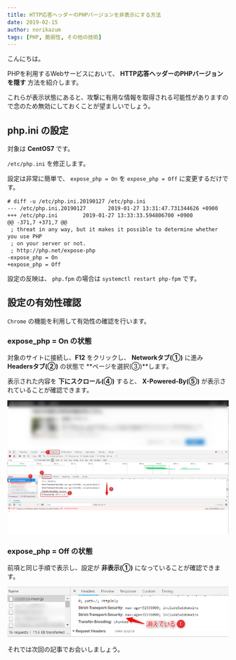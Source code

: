 ```yaml
---
title: HTTP応答ヘッダーのPHPバージョンを非表示にする方法
date: 2019-02-15
author: norikazum
tags: [PHP, 脆弱性, その他の技術]
---
```


こんにちは。

PHPを利用するWebサービスにおいて、 **HTTP応答ヘッダーのPHPバージョンを隠す** 方法を紹介します。

これらが表示状態にあると、攻撃に有用な情報を取得される可能性がありますので念のため無効にしておくことが望ましいでしょう。

## php.ini の設定

対象は **CentOS7** です。

`/etc/php.ini` を修正します。

設定は非常に簡単で、 `expose_php = On` を `expose_php = Off` に変更するだけです。

```
# diff -u /etc/php.ini.20190127 /etc/php.ini
--- /etc/php.ini.20190127       2019-01-27 13:31:47.731344626 +0900
+++ /etc/php.ini        2019-01-27 13:33:33.594806700 +0900
@@ -371,7 +371,7 @@
 ; threat in any way, but it makes it possible to determine whether you use PHP
 ; on your server or not.
 ; http://php.net/expose-php
-expose_php = On
+expose_php = Off
```

設定の反映は、 `php.fpm` の場合は `systemctl restart php-fpm` です。

## 設定の有効性確認

`Chrome` の機能を利用して有効性の確認を行います。

### expose_php = On の状態

対象のサイトに接続し、**F12** をクリックし、 **Networkタブ(①)** に進み **Headersタブ(②)** の状態で **ページを選択(③)**します。 

表示された内容を **下にスクロール(④)** すると、 **X-Powered-By(⑤)** が表示されていることが確認できます。

![](images/how-to-hide-the-php-version-of-the-http-response-header-1.png)

### expose_php = Off の状態

前項と同じ手順で表示し、設定が **非表示(①)** になっていることが確認できます。

![](images/how-to-hide-the-php-version-of-the-http-response-header-2.png)

それでは次回の記事でお会いしましょう。